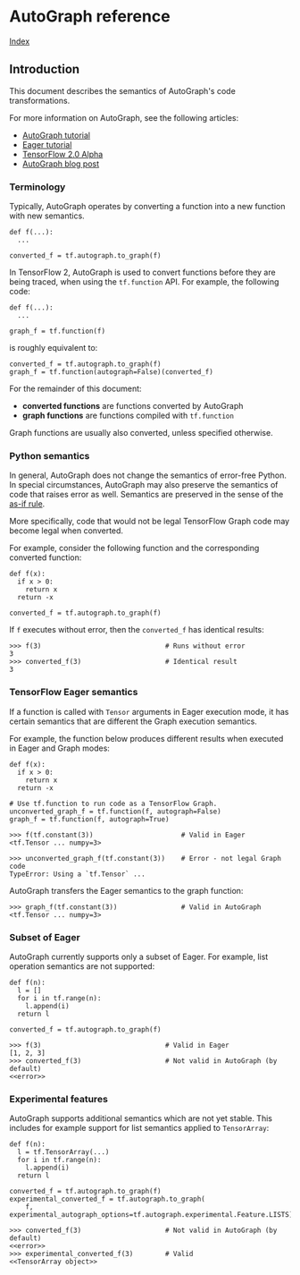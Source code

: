 # AutoGraph reference

[Index](index.md)

## Introduction

This document describes the semantics of AutoGraph's code transformations.

For more information on AutoGraph, see the following articles:

*   [AutoGraph tutorial](https://www.tensorflow.org/alpha/guide/autograph)
*   [Eager tutorial](https://www.tensorflow.org/alpha/guide/eager)
*   [TensorFlow 2.0 Alpha](https://www.tensorflow.org/alpha)
*   [AutoGraph blog post](https://medium.com/tensorflow/autograph-converts-python-into-tensorflow-graphs-b2a871f87ec7)

### Terminology

Typically, AutoGraph operates by converting a function into a new function with
new semantics.

```
def f(...):
  ...

converted_f = tf.autograph.to_graph(f)
```

In TensorFlow 2, AutoGraph is used to convert functions before they are being
traced, when using the `tf.function` API. For example, the following code:

```
def f(...):
  ...

graph_f = tf.function(f)
```

is roughly equivalent to:

```
converted_f = tf.autograph.to_graph(f)
graph_f = tf.function(autograph=False)(converted_f)
```

For the remainder of this document:

 * **converted functions** are functions converted by AutoGraph
 * **graph functions** are functions compiled with `tf.function`

Graph functions are usually also converted, unless specified otherwise.

### Python semantics

In general, AutoGraph does not change the semantics of error-free Python.
In special circumstances, AutoGraph may also preserve the semantics of code that
raises error as well. Semantics are preserved in the sense of the
[as-if rule](https://en.wikipedia.org/wiki/As-if_rule).

More specifically, code that would not be legal TensorFlow Graph code may become
legal when converted.

For example, consider the following function and the corresponding converted
function:

```
def f(x):
  if x > 0:
    return x
  return -x

converted_f = tf.autograph.to_graph(f)
```

If `f` executes without error, then the `converted_f` has identical results:

```
>>> f(3)                               # Runs without error
3
>>> converted_f(3)                     # Identical result
3
```

### TensorFlow Eager semantics

If a function is called with `Tensor` arguments in Eager execution mode, it has
certain semantics that are different the Graph execution semantics.

For example, the function below produces different results when executed in
Eager and Graph modes:

```
def f(x):
  if x > 0:
    return x
  return -x

# Use tf.function to run code as a TensorFlow Graph.
unconverted_graph_f = tf.function(f, autograph=False)
graph_f = tf.function(f, autograph=True)
```

```
>>> f(tf.constant(3))                      # Valid in Eager
<tf.Tensor ... numpy=3>

>>> unconverted_graph_f(tf.constant(3))    # Error - not legal Graph code
TypeError: Using a `tf.Tensor` ...
```

AutoGraph transfers the Eager semantics to the graph function:

```
>>> graph_f(tf.constant(3))                # Valid in AutoGraph
<tf.Tensor ... numpy=3>
```

### Subset of Eager

AutoGraph currently supports only a subset of Eager. For example, list operation
semantics are not supported:

```
def f(n):
  l = []
  for i in tf.range(n):
    l.append(i)
  return l

converted_f = tf.autograph.to_graph(f)
```

```
>>> f(3)                               # Valid in Eager
[1, 2, 3]
>>> converted_f(3)                     # Not valid in AutoGraph (by default)
<<error>>
```

### Experimental features

AutoGraph supports additional semantics which are not yet stable. This includes
for example support for list semantics applied to `TensorArray`:

```
def f(n):
  l = tf.TensorArray(...)
  for i in tf.range(n):
    l.append(i)
  return l

converted_f = tf.autograph.to_graph(f)
experimental_converted_f = tf.autograph.to_graph(
    f, experimental_autograph_options=tf.autograph.experimental.Feature.LISTS)
```

```
>>> converted_f(3)                     # Not valid in AutoGraph (by default)
<<error>>
>>> experimental_converted_f(3)        # Valid
<<TensorArray object>>
```
